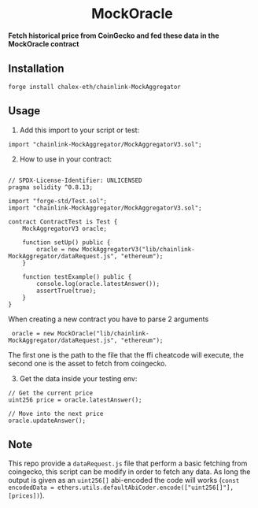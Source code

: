 # <h1 align="center"> MockOracle </h1>

**Fetch historical price from CoinGecko and fed these data in the MockOracle contract** 

## Installation

```
forge install chalex-eth/chainlink-MockAggregator
```

## Usage

1. Add this import to your script or test:

```solidity
import "chainlink-MockAggregator/MockAggregatorV3.sol";
```

2. How to use in your contract:

```solidity

// SPDX-License-Identifier: UNLICENSED
pragma solidity ^0.8.13;

import "forge-std/Test.sol";
import "chainlink-MockAggregator/MockAggregatorV3.sol";

contract ContractTest is Test {
    MockAggregatorV3 oracle;

    function setUp() public {
        oracle = new MockAggregatorV3("lib/chainlink-MockAggregator/dataRequest.js", "ethereum");
    }

    function testExample() public {
        console.log(oracle.latestAnswer());
        assertTrue(true);
    }
}
```

When creating a new contract you have to parse 2 arguments 

```  oracle = new MockOracle("lib/chainlink-MockAggregator/dataRequest.js", "ethereum"); ```


The first one is the path to the file that the ffi cheatcode will execute, the second one is the asset to fetch from coingecko.

3. Get the data inside your testing env:


```solidity
// Get the current price
uint256 price = oracle.latestAnswer();

// Move into the next price
oracle.updateAnswer();

```


## Note

This repo provide a ```dataRequest.js``` file that perform a basic fetching from coingecko, this script can be modify in order to fetch any data. As long the output is given as an ```uint256[]``` abi-encoded the code will works (```const encodedData = ethers.utils.defaultAbiCoder.encode(["uint256[]"], [prices])```).